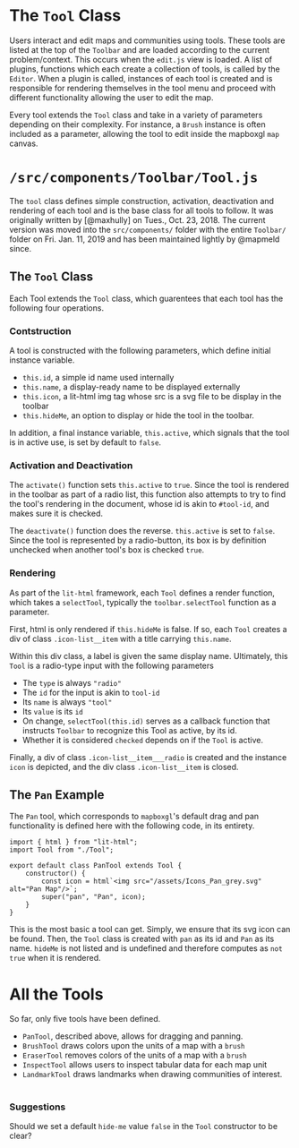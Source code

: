 # The `Tool` Class

Users interact and edit maps and communities using tools. These
tools are listed at the top of the `Toolbar` and are loaded according
to the current problem/context. This occurs when the `edit.js` view
is loaded. A list of plugins, functions which each create a collection of tools,
is called by the `Editor`. When a plugin is called, instances of each
tool is created and is responsible for rendering themselves in the tool 
menu and proceed with different functionality allowing the user to
edit the map. 

Every tool extends the `Tool` class and take in a variety of parameters
depending on their complexity. For instance, a `Brush` instance is often
included as a parameter, allowing the tool to edit inside the mapboxgl `map`
canvas. 

# `/src/components/Toolbar/Tool.js`
The `tool` class defines simple construction, activation, deactivation and
rendering of each tool and is the base class for all tools to follow. It was
originally written by [@maxhully] on Tues., Oct. 23, 2018. The current version
was moved into the `src/components/` folder with the entire `Toolbar/` folder
on Fri. Jan. 11, 2019 and has been maintained lightly by @mapmeld since. 

## The `Tool` Class
Each Tool extends the `Tool` class, which guarentees that each tool has
the following four operations. 

### Contstruction
A tool is constructed with the following parameters, which define initial
instance variable.
- `this.id`, a simple id name used internally
- `this.name`, a display-ready name to be displayed externally
- `this.icon`, a lit-html img tag whose src is a svg file to be display in
the toolbar
- `this.hideMe`, an option to display or hide the tool in the toolbar.

In addition, a final instance variable, `this.active`, which signals
that the tool is in active use, is set by default to `false`. 

### Activation and Deactivation 

The `activate()` function sets `this.active` to `true`. Since the tool
is rendered in the toolbar as part of a radio list, this function also
attempts to try to find the tool's rendering in the document, whose id
is akin to `#tool-id`, and makes sure it is checked. 

The `deactivate()` function does the reverse. `this.active` is set to 
`false`. Since the tool is represented by a radio-button, its box is
by definition unchecked when another tool's box is checked `true`. 

### Rendering

As part of the `lit-html` framework, each `Tool` defines a render
function, which takes a `selectTool`, typically the `toolbar.selectTool`
function as a parameter. 

First, html is only rendered if `this.hideMe` is false. If so, each
`Tool` creates a div of class `.icon-list__item` with a title carrying
`this.name`.

Within this div class, a label is given the same display name. Ultimately,
this `Tool` is a radio-type input with the following parameters
- The `type` is always `"radio"`
- The `id` for the input is akin to `tool-id`
- Its `name` is always `"tool"`
- Its `value` is its `id`
- On change, `selectTool(this.id)` serves as a callback function that
instructs `Toolbar` to recognize this Tool as active, by its id.
- Whether it is considered `checked` depends on if the `Tool` is active.

Finally, a div of class `.icon-list__item___radio` is created and the
instance `icon` is depicted, and the div class `.icon-list__item` is closed.

## The `Pan` Example

The `Pan` tool, which corresponds to `mapboxgl`'s default drag and pan
functionality is defined here with the following code, in its entirety.
```
import { html } from "lit-html";
import Tool from "./Tool";

export default class PanTool extends Tool {
    constructor() {
        const icon = html`<img src="/assets/Icons_Pan_grey.svg" alt="Pan Map"/>`;
        super("pan", "Pan", icon);
    }
}
```
This is the most basic a tool can get. Simply, we ensure that its svg icon can be
found. Then, the `Tool` class is created with `pan` as its id and `Pan` as its
name. `hideMe` is not listed and is undefined and therefore computes as `not true` when
it is rendered. 

# All the Tools

So far, only five tools have been defined.

- `PanTool`, described above, allows for dragging and panning.
- `BrushTool` draws colors upon the units of a map with a `brush`
- `EraserTool` removes colors of the units of a map with a `brush`
- `InspectTool` allows users to inspect tabular data for each map unit
- `LandmarkTool` draws landmarks when drawing communities of interest.

# #

### Suggestions
Should we set a default `hide-me` value `false` in the `Tool` constructor to be clear?
